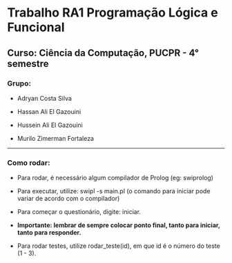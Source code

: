 # Trabalho RA1 Programação Lógica e Funcional

## Curso: Ciência da Computação, PUCPR - 4° semestre

### Grupo:
- Adryan Costa Silva

- Hassan Ali El Gazouini

- Hussein Ali El Gazouini

- Murilo Zimerman Fortaleza

---

### Como rodar:

- Para rodar, é necessário algum compilador de Prolog (eg: swiprolog)

- Para executar, utilize: swipl -s main.pl (o comando para iniciar pode variar de acordo com o compilador)

- Para começar o questionário, digite: iniciar.

- **Importante: lembrar de sempre colocar ponto final, tanto para iniciar, tanto para responder.**

- Para rodar testes, utilize rodar_teste(id), em que id é o número do teste (1 - 3).
